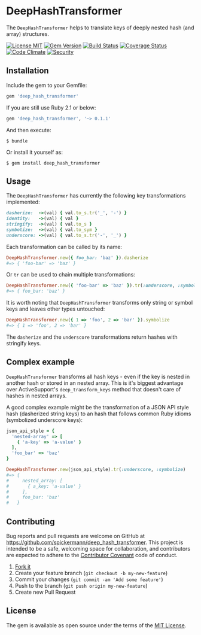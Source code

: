 # DeepHashTransformer

The `DeepHashTransformer` helps to translate keys of deeply nested hash (and array) structures.

[![License MIT](https://img.shields.io/badge/license-MIT-brightgreen.svg)](https://github.com/spickermann/deep_hash_transformer/blob/master/MIT-LICENSE)
[![Gem Version](https://badge.fury.io/rb/deep_hash_transformer.svg)](https://badge.fury.io/rb/deep_hash_transformer)
[![Build Status](https://travis-ci.org/spickermann/deep_hash_transformer.svg?branch=master)](https://travis-ci.org/spickermann/deep_hash_transformer)
[![Coverage Status](https://coveralls.io/repos/spickermann/deep_hash_transformer/badge.svg?branch=master)](https://coveralls.io/r/spickermann/deep_hash_transformer?branch=master)
[![Code Climate](https://codeclimate.com/github/spickermann/deep_hash_transformer/badges/gpa.svg)](https://codeclimate.com/github/spickermann/deep_hash_transformer)
[![Security](https://hakiri.io/github/spickermann/deep_hash_transformer/master.svg)](https://hakiri.io/github/spickermann/deep_hash_transformer/master)

## Installation

Include the gem to your Gemfile:

```ruby
gem 'deep_hash_transformer'
```

If you are still use Ruby 2.1 or below:

```ruby
gem 'deep_hash_transformer', '~> 0.1.1'
```

And then execute:

    $ bundle

Or install it yourself as:

    $ gem install deep_hash_transformer

## Usage

The `DeepHashTransformer` has currently the following key transformations implemented:

```ruby
dasherize:  ->(val) { val.to_s.tr('_', '-') }
identity:   ->(val) { val }
stringify:  ->(val) { val.to_s }
symbolize:  ->(val) { val.to_sym }
underscore: ->(val) { val.to_s.tr('-', '_') }
```

Each transformation can be called by its name:

```ruby
DeepHashTransformer.new({ foo_bar: 'baz' }).dasherize
#=> { 'foo-bar' => 'baz' }
```

Or `tr` can be used to chain multiple transformations:

```ruby
DeepHashTransformer.new({ 'foo-bar' => 'baz' }).tr(:underscore, :symbolize)
#=> { foo_bar: 'baz' }
```

It is worth noting that `DeepHashTransformer` transforms only string or symbol keys and leaves other types untouched:

```ruby
DeepHashTransformer.new({ 1 => 'foo', 2 => 'bar' }).symbolize
#=> { 1 => 'foo', 2 => 'bar' }
```

The `dasherize` and the `underscore` transformations return hashes with stringify keys.

## Complex example

`DeepHashTransformer` transforms all hash keys - even if the key is nested in another hash or stored in an nested array. This is it's biggest advantage over ActiveSupport's `deep_transform_keys` method that doesn't care of hashes in nested arrays.

A good complex example might be the transformation of a JSON API style hash (dasherized string keys) to an hash that follows common Ruby idioms (symbolized underscore keys):

```ruby
json_api_style = {
  'nested-array' => [
    { 'a-key' => 'a-value' }
  ],
  'foo_bar' => 'baz'
}

DeepHashTransformer.new(json_api_style).tr(:underscore, :symbolize)
#=> {
#     nested_array: [
#       { a_key: 'a-value' }
#     ],
#     foo_bar: 'baz'
#   }
```

## Contributing

Bug reports and pull requests are welcome on GitHub at https://github.com/spickermann/deep_hash_transformer. This project is intended to be a safe, welcoming space for collaboration, and contributors are expected to adhere to the [Contributor Covenant](http://contributor-covenant.org) code of conduct.

1. [Fork it](http://github.com/spickermann/has_configuration/fork)
2. Create your feature branch (`git checkout -b my-new-feature`)
3. Commit your changes (`git commit -am 'Add some feature'`)
4. Push to the branch (`git push origin my-new-feature`)
5. Create new Pull Request


## License

The gem is available as open source under the terms of the [MIT License](http://opensource.org/licenses/MIT).

